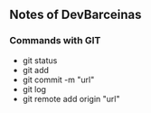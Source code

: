 ## Notes of DevBarceinas

### Commands with GIT
- git status
- git add
- git commit -m "url"
- git log
- git remote add origin "url" 